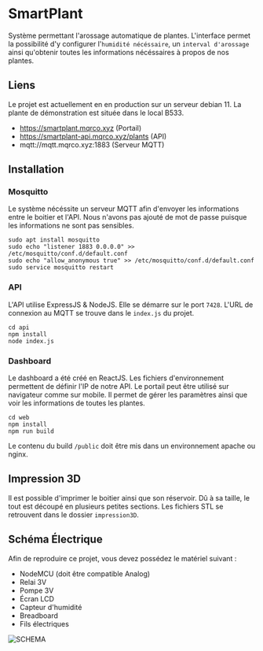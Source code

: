 
# SmartPlant

Système permettant l'arossage automatique de plantes. L'interface permet la possibilité d'y configurer l'`humidité nécéssaire`, un `interval d'arossage` ainsi qu'obtenir toutes les informations nécéssaires à propos de nos plantes.


## Liens

Le projet est actuellement en en production sur un serveur debian 11. La plante de démonstration est située dans le local B533.

- https://smartplant.mqrco.xyz (Portail)
- https://smartplant-api.mqrco.xyz/plants (API)
- mqtt://mqtt.mqrco.xyz:1883 (Serveur MQTT)

## Installation

### Mosquitto
Le système nécéssite un serveur MQTT afin d'envoyer les informations entre le boitier et l'API. Nous n'avons pas ajouté de mot de passe puisque les informations ne sont pas sensibles.

```
sudo apt install mosquitto
sudo echo "listener 1883 0.0.0.0" >> /etc/mosquitto/conf.d/default.conf
sudo echo "allow_anonymous true" >> /etc/mosquitto/conf.d/default.conf
sudo service mosquitto restart
````

### API
L'API utilise ExpressJS & NodeJS. Elle se démarre sur le port `7428`. L'URL de connexion au MQTT se trouve dans le `index.js` du projet.

```
cd api
npm install
node index.js
```

### Dashboard
Le dashboard a été créé en ReactJS. Les fichiers d'environnement permettent de définir l'IP de notre API. Le portail peut être utilisé sur navigateur comme sur mobile. Il permet de gérer les paramètres ainsi que voir les informations de toutes les plantes.

```
cd web
npm install
npm run build
```
Le contenu du build `/public` doit être mis dans un environnement apache ou nginx. 

## Impression 3D

Il est possible d'imprimer le boitier ainsi que son réservoir. Dû à sa taille, le tout est découpé en plusieurs petites sections. Les fichiers STL se retrouvent dans le dossier `impression3D`.

## Schéma Électrique

Afin de reproduire ce projet, vous devez possédez le matériel suivant :

- NodeMCU (doit être compatible Analog)
- Relai 3V
- Pompe 3V
- Écran LCD
- Capteur d'humidité
- Breadboard
- Fils électriques

![SCHEMA](https://github.com/SmartPlantCA/SmartPlant/blob/master/schema.png?raw=true)

